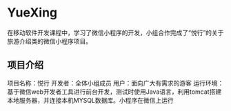 # YueXing
在移动软件开发课程中，学习了微信小程序的开发，小组合作完成了“悦行”的关于旅游介绍类的微信小程序项目。

## 项目介绍
项目名称：悦行
开发者：全体小组成员
用户：面向广大有需求的游客
运行环境：基于微信web开发者工具进行前台开发，测试时使用Java语言，利用tomcat搭建本地服务器，并连接本机MYSQL数据库。小程序在微信上运行
